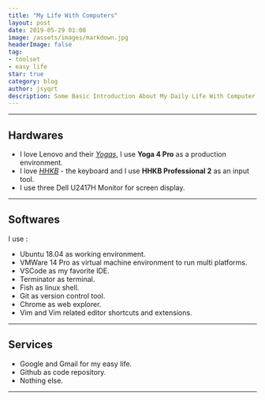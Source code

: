 ```yaml
---
title: "My Life With Computers"
layout: post
date: 2019-05-29 01:00
image: /assets/images/markdown.jpg
headerImage: false
tag:
- toolset
- easy life
star: true
category: blog
author: jsyqrt
description: Some Basic Introduction About My Daily Life With Computer
---
```


---

## Hardwares

* I love Lenovo and their *[Yogas][1]*, I use **Yoga 4 Pro** as a production environment.
* I love *[HHKB][2]* - the keyboard and I use **HHKB Professional 2** as an input tool.
* I use three Dell U2417H Monitor for screen display.

---

## Softwares

I use :

* Ubuntu 18.04 as working environment.
* VMWare 14 Pro as virtual machine environment to run multi platforms.
* VSCode as my favorite IDE.
* Terminator as terminal.
* Fish as linux shell.
* Git as version control tool.
* Chrome as web explorer.
* Vim and Vim related editor shortcuts and extensions.

---

## Services

* Google and Gmail for my easy life.
* Github as code repository.
* Nothing else.

---

[1]: https://en.wikipedia.org/wiki/Lenovo_Yoga
[2]: https://en.wikipedia.org/wiki/Happy_Hacking_Keyboard
